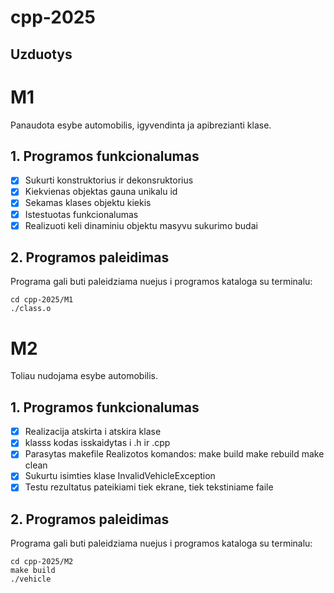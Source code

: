 # cpp-2025

## Uzduotys 

# M1
Panaudota esybe automobilis, igyvendinta ja apibrezianti klase.

## 1. Programos funkcionalumas

- [X] Sukurti konstruktorius ir dekonsruktorius
- [X] Kiekvienas objektas gauna unikalu id
- [X] Sekamas klases objektu kiekis
- [X] Istestuotas funkcionalumas
- [X] Realizuoti keli dinaminiu objektu masyvu sukurimo budai

## 2. Programos paleidimas

Programa gali buti paleidziama nuejus i programos kataloga su terminalu:

```
cd cpp-2025/M1
./class.o
```

# M2
Toliau nudojama esybe automobilis.

## 1. Programos funkcionalumas

- [X] Realizacija atskirta i atskira klase
- [X] klasss kodas isskaidytas i .h ir .cpp
- [X] Parasytas makefile
    Realizotos komandos:
        make build
        make rebuild
        make clean
- [X] Sukurtu isimties klase InvalidVehicleException
- [X] Testu rezultatus pateikiami tiek ekrane, tiek tekstiniame faile

## 2. Programos paleidimas

Programa gali buti paleidziama nuejus i programos kataloga su terminalu:

```
cd cpp-2025/M2
make build
./vehicle
```







